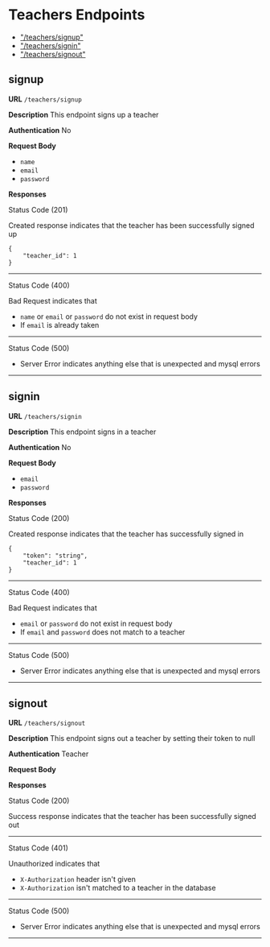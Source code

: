 # Teachers Endpoints

- ["/teachers/signup"](#signup)
- ["/teachers/signin"](#signin)
- ["/teachers/signout"](@signout)

## signup

**URL** `/teachers/signup`

**Description** This endpoint signs up a teacher

**Authentication** No

**Request Body**

- `name`
- `email`
- `password`

**Responses**

Status Code (201)

Created response indicates that the teacher has been successfully signed up

    {
        "teacher_id": 1
    }

---

Status Code (400)

Bad Request indicates that

- `name` or `email` or `password` do not exist in request body
- If `email` is already taken

---

Status Code (500)

- Server Error indicates anything else that is unexpected and mysql errors

---

## signin

**URL** `/teachers/signin`

**Description** This endpoint signs in a teacher

**Authentication** No

**Request Body**

- `email`
- `password`

**Responses**

Status Code (200)

Created response indicates that the teacher has successfully signed in

    {
        "token": "string",
        "teacher_id": 1
    }

---

Status Code (400)

Bad Request indicates that

- `email` or `password` do not exist in request body
- If `email` and `password` does not match to a teacher

---

Status Code (500)

- Server Error indicates anything else that is unexpected and mysql errors

---

## signout

**URL** `/teachers/signout`

**Description** This endpoint signs out a teacher by setting their token to null

**Authentication** Teacher

**Request Body**

**Responses**

Status Code (200)

Success response indicates that the teacher has been successfully signed out

---

Status Code (401)

Unauthorized indicates that

- `X-Authorization` header isn't given
- `X-Authorization` isn't matched to a teacher in the database

---

Status Code (500)

- Server Error indicates anything else that is unexpected and mysql errors

---
